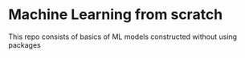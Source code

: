 # Machine Learning from scratch
This repo consists of basics of ML models constructed without using packages
